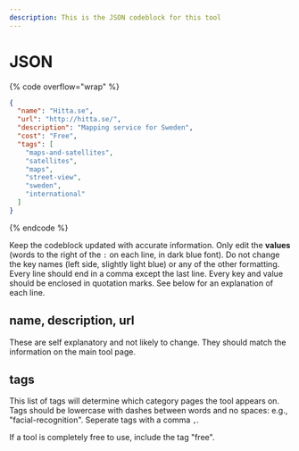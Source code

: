```yaml
---
description: This is the JSON codeblock for this tool
---
```


# JSON

{% code overflow="wrap" %}
```json
{
  "name": "Hitta.se",
  "url": "http://hitta.se/",
  "description": "Mapping service for Sweden",
  "cost": "Free",
  "tags": [
    "maps-and-satellites",
    "satellites",
    "maps",
    "street-view",
    "sweden",
    "international"
  ]
}
```
{% endcode %}

Keep the codeblock updated with accurate information. Only edit the **values** (words to the right of the `:` on each line, in dark blue font). Do not change the key names (left side, slightly light blue) or any of the other formatting. Every line should end in a comma except the last line. Every key and value should be enclosed in quotation marks. See below for an explanation of each line.&#x20;

## name, description, url

These are self explanatory and not likely to change. They should match the information on the main tool page.

## tags

This list of tags will determine which category pages the tool appears on. Tags should be lowercase with dashes between words and no spaces: e.g., "facial-recognition". Seperate tags with a comma `,`.

If a tool is completely free to use, include the tag "free".

